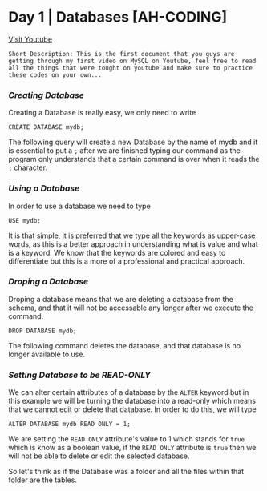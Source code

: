 # Day 1 | Databases [AH-CODING]
<a href="https://www.youtube.com/@AHCoding" target="_blank">Visit Youtube</a>
```
Short Description: This is the first document that you guys are getting through my first video on MySQL on Youtube, feel free to read all the things that were tought on youtube and make sure to practice these codes on your own...
```
### _Creating Database_
Creating a Database is really easy, we only need to write
```
CREATE DATABASE mydb;
```
The following query will create a new Database by the name of mydb and it is essential to put a `;` after we are finished typing our command as the program only understands that a certain command is over when it reads the `;` character.

### _Using a Database_
In order to use a database we need to type
```
USE mydb;
```
It is that simple, it is preferred that we type all the keywords as upper-case words, as this is a better approach in understanding what is value and what is a keyword. We know that the keywords are colored and easy to differentiate but this is a more of a professional and practical approach.

### _Droping a Database_
Droping a database means that we are deleting a database from the schema, and that it will not be accessable any longer after we execute the command.
```
DROP DATABASE mydb;
```
The following command deletes the database, and that database is no longer available to use.

### _Setting Database to be READ-ONLY_
We can alter certain attributes of a database by the `ALTER` keyword but in this example we will be turning the database into a read-only which means that we cannot edit or delete that database. In order to do this, we will type
```
ALTER DATABASE mydb READ ONLY = 1;
```
We are setting the `READ ONLY` attribute's value to 1 which stands for `true` which is know as a boolean value, if the `READ ONLY` attribute is `true` then we will not be able to delete or edit the selected database.

So let's think as if the Database was a folder and all the files within that folder are the tables.